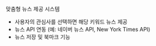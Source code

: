 맞춤형 뉴스 제공 시스템
- 사용자의 관심사를 선택하면 해당 키워드 뉴스 제공
- 뉴스 API 연동 (예: 네이버 뉴스 API, New York Times API)
- 뉴스 저장 및 북마크 기능
